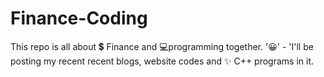# Finance-Coding
This repo is all about 💲 Finance and 💻programming together. 
'😀' - 'I'll be posting my recent recent blogs, website codes and ✨ C++ programs in it.
